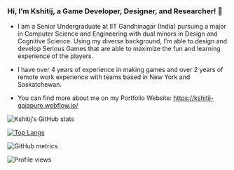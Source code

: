 ### Hi, I’m Kshitij, a Game Developer, Designer, and Researcher! 👋

- I am a Senior Undergraduate at IIT Gandhinagar (India) pursuing a major in Computer Science and Engineering with dual minors in Design and Cognitive Science. Using my diverse background, I’m able to design and develop Serious Games that are able to maximize the fun and learning experience of the players.
- I have over 4 years of experience in making games and over 2 years of remote work experience with teams based in New York and Saskatchewan.

- You can find more about me on my Portfolio Website: https://kshitij-gajapure.webflow.io/


![Kshitij's GitHub stats](https://github-readme-stats.vercel.app/api?username=Kshitij08&show_icons=true&count_private=true&include_all_commits=true)

[![Top Langs](https://github-readme-stats.vercel.app/api/top-langs/?username=Kshitij08&layout=compact)](https://github.com/Kshitij08/github-readme-stats)

![GitHub metrics](https://metrics.lecoq.io/Kshitij08)  

![Profile views](https://gpvc.arturio.dev/Kshitij08)  
